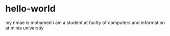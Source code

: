 # hello-world

my nmae is mohamed i am a student at fuclty of computers and information at minia universtiy
